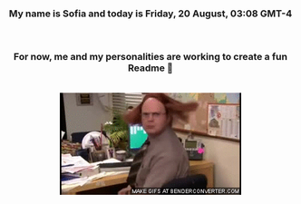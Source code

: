 


<div align="center">
<h3 >My name is Sofia and today is Friday, 20 August, 03:08 GMT-4</h3><br>
<h3 >For now, me and my personalities are working to create a fun Readme 👋
</h3><br>
<img src='img/dwight.gif' alt='working...'/>
</div>
